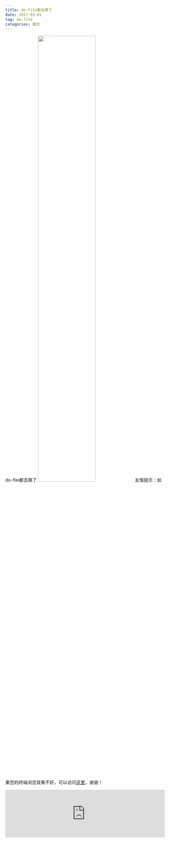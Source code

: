 ```yaml
---
title: do-file都去哪了
date: 2017-03-01
tag: do-file
categories: 推文
---
```

do-file都去哪了
<img src="http://mmbiz.qpic.cn/mmbiz_png/ACviaWTBFxhZpv19svp46gWGa2q7h0wgTwsnd4vSicrQ29DWqmQCBhZGf62cH6WYoE4wtdgvicc8e63V4OKicSYjYg/0?wx_fmt.png" style="width: 60%; height: auto;"/><!--more-->
友情提示：如果您的终端浏览效果不好，可以访问[这里](https://stata-club.github.io/stata_article/2017-03-01.html)，谢谢！
<iframe src="https://stata-club.github.io/stata_article/2017-03-01.html" id="iframepage" frameborder="0" scrolling="no" marginheight="0" marginwidth="0" width="100%" onLoad="iFrameHeight()"></iframe>
<script type="text/javascript" language="javascript">
function iFrameHeight() {
var ifm= document.getElementById("iframepage");
var subWeb = document.frames ? document.frames["iframepage"].document : ifm.contentDocument;   
if(ifm != null && subWeb != null) {
 ifm.height = subWeb.body.scrollHeight;
} 
} 
</script> 